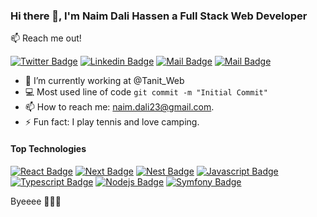 ### Hi there 👋, I'm Naim Dali Hassen a Full Stack Web Developer 

:mailbox: Reach me out!

[![Twitter Badge](https://img.shields.io/badge/-@dali_naim?style=flat&labelColor=1ca0f1&logo=twitter&logoColor=white&link=https://twitter.com/dali_naim)](https://twitter.com/dali_naim) [![Linkedin Badge](https://img.shields.io/badge/-naim-dali-0e76a8?style=flat&labelColor=0e76a8&logo=linkedin&logoColor=white)](https://www.linkedin.com/in/naim-dali-b1ab831a8/) [![Mail Badge](https://img.shields.io/badge/-@naim.dali-e84393?style=flat&labelColor=e84393&logo=instagram&logoColor=white)](https://www.instagram.com/naim.dali/) [![Mail Badge](https://img.shields.io/badge/-naim.dali-c0392b?style=flat&labelColor=c0392b&logo=gmail&logoColor=white)](mailto:naim.dali23@gmail.com)


- 🔭 I’m currently working at @Tanit_Web
- :computer: Most used line of code `git commit -m "Initial Commit"`
- 📫 How to reach me: naim.dali23@gmail.com.
- ⚡ Fun fact: I play tennis and love camping.

#### Top Technologies

<!-- TODO: Make technologies links takes you to repositories -->

[![React Badge](https://img.shields.io/badge/-React-61DBFB?style=for-the-badge&labelColor=black&logo=react&logoColor=61DBFB)](#) [![Next Badge](https://img.shields.io/badge/-next-61DBFB?style=for-the-badge&labelColor=black&logo=next&logoColor=61DBFB)](#) [![Nest Badge](https://img.shields.io/badge/-Nest-61DBFB?style=for-the-badge&labelColor=black&logo=nest&logoColor=61DBFB)](#) [![Javascript Badge](https://img.shields.io/badge/-Javascript-F0DB4F?style=for-the-badge&labelColor=black&logo=javascript&logoColor=F0DB4F)](#) [![Typescript Badge](https://img.shields.io/badge/-Typescript-007acc?style=for-the-badge&labelColor=black&logo=typescript&logoColor=007acc)](#) [![Nodejs Badge](https://img.shields.io/badge/-Nodejs-3C873A?style=for-the-badge&labelColor=black&logo=node.js&logoColor=3C873A)](#) [![Symfony Badge](https://img.shields.io/badge/-Symfony-e535ab?style=for-the-badge&labelColor=black&logo=Symfony.js&logoColor=e535ab)](#)

Byeeee 👋👋👋
